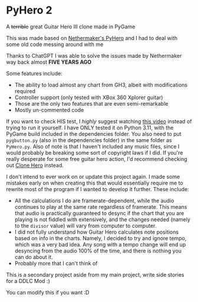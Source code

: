 # PyHero 2
A ~~terrible~~ great Guitar Hero III clone made in PyGame

This was made based on [Nethermaker's PyHero](https://github.com/Nethermaker/PyHero) and I had to deal with some old code messing around with me

Thanks to ChatGPT I was able to solve the issues made by Nethermaker way back almost **FIVE YEARS AGO**

Some features include:
* The ability to load almost any chart from GH3, albeit with modifications required
* Controller support (only tested with XBox 360 Xplorer guitar)
* Those are the only two features that are even semi-remarkable
* Mostly un-commented code

If you want to check HIS test, I *highly* suggest watching [this video](https://www.youtube.com/watch?v=MeYfBIGKki8) instead of trying to run it yourself. I have ONLY tested it on Python 3.11, with the PyGame build included in the dependencies folder. You also need to put `pygbutton.py` (also in the dependencies folder) in the same folder as `PyHero.py`. Also of note is that I haven't included any music files, since I would probably be breaking some sort of copyright laws if I did. If you're really desperate for some free guitar hero action, I'd recommend checking out [Clone Hero](https://www.youtube.com/channel/UCc3IfdqGZjhdgQbi_EpfuYg) instead.

I don't intend to ever work on or update this project again. I made some mistakes early on when creating this that would essentially require me to rewrite most of the program if I wanted to develop it further. These include:
* All the calculations I do are framerate-dependent, while the audio continues to play at the same rate regardless of framerate. This means that audio is practically guaranteed to desync if the chart that you are playing is not fiddled with extensively, and the changes needed (namely to the `divisor` value) will vary from computer to computer. 
* I did not fully understand how Guitar Hero calculates note positions based on info in the charts. Namely, I decided to try and ignore tempo, which was a very bad idea. Any song with a tempo change will end up desyncing from the audio 100% of the time, and there is nothing you can do about it.
* Probably more that I can't think of

This is a secondary project aside from my main project, write side stories for a DDLC Mod :)

You can modify this if you want
:D
